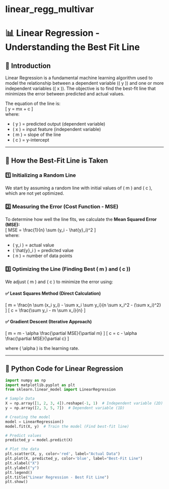 # linear_regg_multivar

# 📊 Linear Regression - Understanding the Best Fit Line  

## 📌 Introduction  
Linear Regression is a fundamental machine learning algorithm used to model the relationship between a dependent variable (\( y \)) and one or more independent variables (\( x \)). The objective is to find the best-fit line that minimizes the error between predicted and actual values.

The equation of the line is:  
\[
y = mx + c
\]  
where:  
- \( y \) = predicted output (dependent variable)  
- \( x \) = input feature (independent variable)  
- \( m \) = slope of the line  
- \( c \) = y-intercept  

---

## 🔢 How the Best-Fit Line is Taken  

### 1️⃣ **Initializing a Random Line**  
We start by assuming a random line with initial values of \( m \) and \( c \), which are not yet optimized.

### 2️⃣ **Measuring the Error (Cost Function - MSE)**  
To determine how well the line fits, we calculate the **Mean Squared Error (MSE):**  
\[
MSE = \frac{1}{n} \sum (y_i - \hat{y}_i)^2
\]  
where:  
- \( y_i \) = actual value  
- \( \hat{y}_i \) = predicted value  
- \( n \) = number of data points  

### 3️⃣ **Optimizing the Line (Finding Best \( m \) and \( c \))**  
We adjust \( m \) and \( c \) to minimize the error using:  

#### ✅ **Least Squares Method (Direct Calculation)**
\[
m = \frac{n \sum (x_i y_i) - \sum x_i \sum y_i}{n \sum x_i^2 - (\sum x_i)^2}
\]
\[
c = \frac{\sum y_i - m \sum x_i}{n}
\]

#### ✅ **Gradient Descent (Iterative Approach)**
\[
m = m - \alpha \frac{\partial MSE}{\partial m}
\]
\[
c = c - \alpha \frac{\partial MSE}{\partial c}
\]

where \( \alpha \) is the learning rate.

---

## 🚀 **Python Code for Linear Regression**
```python
import numpy as np
import matplotlib.pyplot as plt
from sklearn.linear_model import LinearRegression

# Sample Data
X = np.array([1, 2, 3, 4]).reshape(-1, 1)  # Independent variable (2D)
y = np.array([2, 3, 5, 7])  # Dependent variable (1D)

# Creating the model
model = LinearRegression()
model.fit(X, y)  # Train the model (Find best-fit line)

# Predict values
predicted_y = model.predict(X)

# Plot the data
plt.scatter(X, y, color='red', label="Actual Data")
plt.plot(X, predicted_y, color='blue', label="Best-Fit Line")
plt.xlabel("X")
plt.ylabel("y")
plt.legend()
plt.title("Linear Regression - Best Fit Line")
plt.show()
